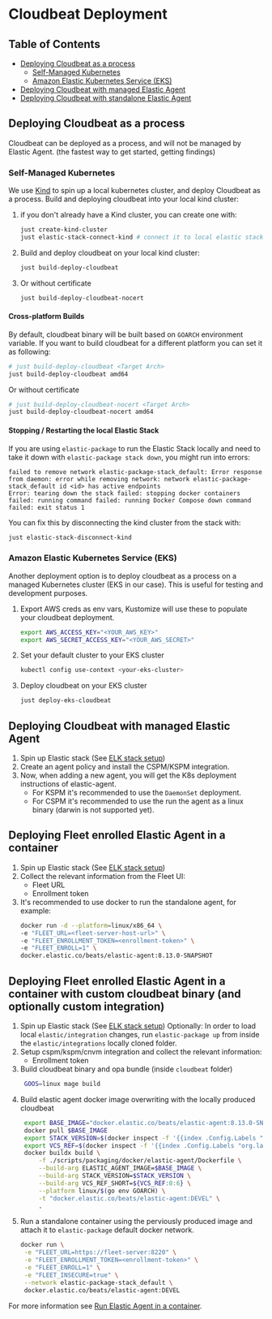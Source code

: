 # Cloudbeat Deployment

## Table of Contents
- [Deploying Cloudbeat as a process](#deploying-cloudbeat-as-a-process)
   - [Self-Managed Kubernetes](#self-managed-kubernetes)
   - [Amazon Elastic Kubernetes Service (EKS)](#amazon-elastic-kubernetes-service-eks)
- [Deploying Cloudbeat with managed Elastic Agent](#deploying-cloudbeat-with-managed-elastic-agent)
- [Deploying Cloudbeat with standalone Elastic Agent](#deploying-cloudbeat-with-standalone-elastic-agent)

## Deploying Cloudbeat as a process

Cloudbeat can be deployed as a process, and will not be managed by Elastic Agent. (the fastest way to get started, getting findings)

### Self-Managed Kubernetes

We use [Kind](https://kind.sigs.k8s.io/) to spin up a local kubernetes cluster, and deploy Cloudbeat as a process.
Build and deploying cloudbeat into your local kind cluster:

1. if you don't already have a Kind cluster, you can create one with:

   ```zsh
   just create-kind-cluster
   just elastic-stack-connect-kind # connect it to local elastic stack
   ```

2. Build and deploy cloudbeat on your local kind cluster:

   ```zsh
   just build-deploy-cloudbeat
   ```

3. Or without certificate

   ```zsh
   just build-deploy-cloudbeat-nocert
   ```

#### Cross-platform Builds

By default, cloudbeat binary will be built based on `GOARCH` environment variable.
If you want to build cloudbeat for a different platform you can set it as following:

```zsh
# just build-deploy-cloudbeat <Target Arch>
just build-deploy-cloudbeat amd64
```

Or without certificate

```zsh
# just build-deploy-cloudbeat-nocert <Target Arch>
just build-deploy-cloudbeat-nocert amd64
```

#### Stopping / Restarting the local Elastic Stack

If you are using `elastic-package` to run the Elastic Stack locally and need to take it down
with `elastic-package stack down`, you might run into errors:
```shell
failed to remove network elastic-package-stack_default: Error response from daemon: error while removing network: network elastic-package-stack_default id <id> has active endpoints
Error: tearing down the stack failed: stopping docker containers failed: running command failed: running Docker Compose down command failed: exit status 1
```

You can fix this by disconnecting the kind cluster from the stack with:

```zsh
just elastic-stack-disconnect-kind
```

### Amazon Elastic Kubernetes Service (EKS)

Another deployment option is to deploy cloudbeat as a process on a managed Kubernetes cluster (EKS in our case).
This is useful for testing and development purposes.

1. Export AWS creds as env vars, Kustomize will use these to populate your cloudbeat deployment.

   ```zsh
   export AWS_ACCESS_KEY="<YOUR_AWS_KEY>"
   export AWS_SECRET_ACCESS_KEY="<YOUR_AWS_SECRET>"
   ```

2. Set your default cluster to your EKS cluster

   ```zsh
   kubectl config use-context <your-eks-cluster>
   ```

3. Deploy cloudbeat on your EKS cluster

   ```zsh
   just deploy-eks-cloudbeat
   ```


## Deploying Cloudbeat with managed Elastic Agent

1. Spin up Elastic stack (See [ELK stack setup](ELK-Deployment.md))
2. Create an agent policy and install the CSPM/KSPM integration.
3. Now, when adding a new agent, you will get the K8s deployment instructions of elastic-agent.
   - For KSPM it's recommended to use the `DaemonSet` deployment.
   - For CSPM it's recommended to use the run the agent as a linux binary (darwin is not supported yet).


## Deploying Fleet enrolled Elastic Agent in a container

1. Spin up Elastic stack (See [ELK stack setup](ELK-Deployment.md))
2. Collect the relevant information from the Fleet UI:
   - Fleet URL
   - Enrollment token
3. It's recommended to use docker to run the standalone agent, for example:
   ```zsh
   docker run -d --platform=linux/x86_64 \
   -e "FLEET_URL=<fleet-server-host-url>" \
   -e "FLEET_ENROLLMENT_TOKEN=<enrollment-token>" \
   -e "FLEET_ENROLL=1" \
   docker.elastic.co/beats/elastic-agent:8.13.0-SNAPSHOT
   ```

## Deploying Fleet enrolled Elastic Agent in a container with custom cloudbeat binary (and optionally custom integration)

1. Spin up Elastic stack (See [ELK stack setup](ELK-Deployment.md))
   Optionally: In order to load local `elastic/integration` changes, run `elastic-package up` from inside the `elastic/integrations` locally cloned folder.
2. Setup cspm/kspm/cnvm integration and collect the relevant information:
   - Enrollment token
3. Build cloudbeat binary and opa bundle (inside `cloudbeat` folder)
   ```bash
    GOOS=linux mage build
   ```
4. Build elastic agent docker image overwriting with the locally produced cloudbeat
   ```bash
    export BASE_IMAGE="docker.elastic.co/beats/elastic-agent:8.13.0-SNAPSHOT"
    docker pull $BASE_IMAGE
    export STACK_VERSION=$(docker inspect -f '{{index .Config.Labels "org.label-schema.version"}}' $BASE_IMAGE)
    export VCS_REF=$(docker inspect -f '{{index .Config.Labels "org.label-schema.vcs-ref"}}' $BASE_IMAGE)
    docker buildx build \
        -f ./scripts/packaging/docker/elastic-agent/Dockerfile \
        --build-arg ELASTIC_AGENT_IMAGE=$BASE_IMAGE \
        --build-arg STACK_VERSION=$STACK_VERSION \
        --build-arg VCS_REF_SHORT=${VCS_REF:0:6} \
        --platform linux/$(go env GOARCH) \
        -t "docker.elastic.co/beats/elastic-agent:DEVEL" \
        .
   ```
5. Run a standalone container using the perviously produced image and attach it to `elastic-package` default docker network.
   ```bash
   docker run \
    -e "FLEET_URL=https://fleet-server:8220" \
    -e "FLEET_ENROLLMENT_TOKEN=<enrollment-token>" \
    -e "FLEET_ENROLL=1" \
    -e "FLEET_INSECURE=true" \
    --network elastic-package-stack_default \
    docker.elastic.co/beats/elastic-agent:DEVEL
   ```

For more information see [Run Elastic Agent in a container](https://www.elastic.co/guide/en/fleet/current/elastic-agent-container.html#elastic-agent-container).
